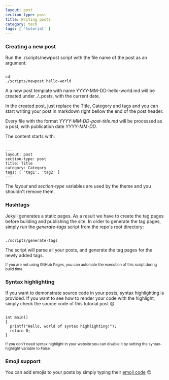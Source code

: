 ```yaml
---
layout: post
section-type: post
title: Writing posts
category: tech
tags: [ 'tutorial' ]
---
```


### Creating a new post

Run the ./scripts/newpost script with the file name of the post as an argument:

<pre><code data-trim class="bash">
cd <your { Personal } repo>
./scripts/newpost hello-world
</code></pre>

A a new post template with name YYYY-MM-DD-hello-world.md will be created under ./\_posts, with the current date.

In the created post, just replace the Title, Category and tags and you can
start writing your post in markdown right bellow the end of the post header.

Every file with the format <i>YYYY-MM-DD-post-title.md</i> will be processed as a
post, with publication date <i>YYYY-MM-DD</i>.

The content starts with:

<pre><code data-trim class="yaml">
---
layout: post
section-type: post
title: Title
category: Category
tags: [ 'tag1', 'tag2' ]
---
</code></pre>

The *layout* and *section-type* variables are used by the theme and you shouldn't remove them.

### Hashtags

Jekyll generates a static pages.
As a result we have to create the tag pages before building and publishing the site.
In order to generate the tag pages, simply run the *generate-tags* script from the repo's root directory:

<pre><code data-trim class="bash">
./scripts/generate-tags
</code></pre>

The script will parse all your posts, and generate the tag pages for the newly added tags.

<small>If you are not using GitHub Pages, you can automate the execution of this script during build time.</small>

### Syntax highlighting

If you want to demonstrate source code in your posts, syntax highlighting is provided.
If you want to see how to render your code with the highlight, simply check the source
code of this tutorial post :smile:

<pre><code data-trim class="c">
int main()
{
  printf("Hello, world of syntax highlighting!");
  return 0;
}
</code></pre>

<small>If you don't need syntax highlight in your website you can disable it by setting the syntax-highlight variable to False</small>

### Emoji support

You can add emojis to your posts by simply typing their [emoji code](http://www.emoji-cheat-sheet.com/) :wink:

